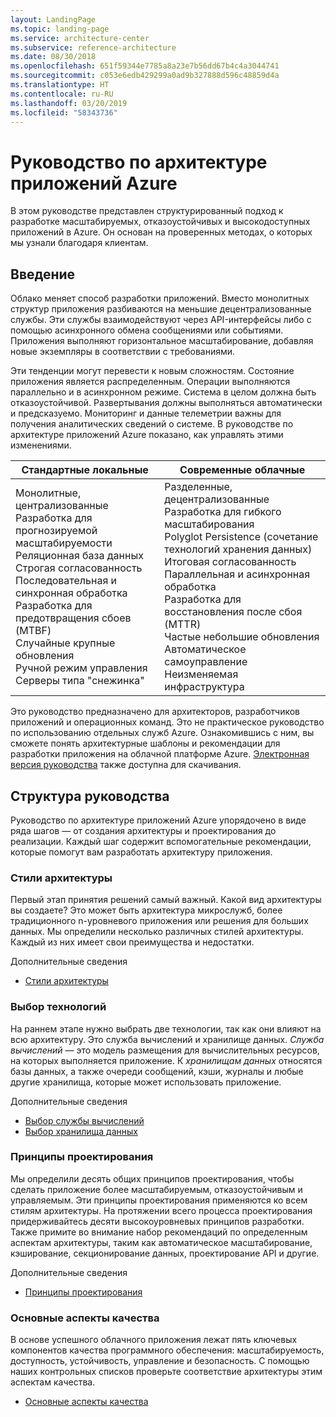 ```yaml
---
layout: LandingPage
ms.topic: landing-page
ms.service: architecture-center
ms.subservice: reference-architecture
ms.date: 08/30/2018
ms.openlocfilehash: 651f59344e7785a8a23e7b56dd67b4c4a3044741
ms.sourcegitcommit: c053e6edb429299a0ad9b327888d596c48859d4a
ms.translationtype: HT
ms.contentlocale: ru-RU
ms.lasthandoff: 03/20/2019
ms.locfileid: "58343736"
---
```

# <a name="azure-application-architecture-guide"></a>Руководство по архитектуре приложений Azure

В этом руководстве представлен структурированный подход к разработке масштабируемых, отказоустойчивых и высокодоступных приложений в Azure. Он основан на проверенных методах, о которых мы узнали благодаря клиентам.

## <a name="introduction"></a>Введение

Облако меняет способ разработки приложений. Вместо монолитных структур приложения разбиваются на меньшие децентрализованные службы. Эти службы взаимодействуют через API-интерфейсы либо с помощью асинхронного обмена сообщениями или событиями. Приложения выполняют горизонтальное масштабирование, добавляя новые экземпляры в соответствии с требованиями.

Эти тенденции могут перевести к новым сложностям. Состояние приложения является распределенным. Операции выполняются параллельно и в асинхронном режиме. Система в целом должна быть отказоустойчивой. Развертывания должны выполняться автоматически и предсказуемо. Мониторинг и данные телеметрии важны для получения аналитических сведений о системе. В руководстве по архитектуре приложений Azure показано, как управлять этими изменениями.

<!-- markdownlint-disable MD033 -->

<table>
<thead>
    <tr><th>Стандартные локальные</th><th>Современные облачные</th></tr>
</thead>
<tbody>
<tr><td>Монолитные, централизованные<br/>
Разработка для прогнозируемой масштабируемости<br/>
Реляционная база данных<br/>
Строгая согласованность<br/>
Последовательная и синхронная обработка<br/>
Разработка для предотвращения сбоев (MTBF)<br/>
Случайные крупные обновления<br/>
Ручной режим управления<br/>
Серверы типа "снежинка"</td>
<td>
Разделенные, децентрализованные<br/>
Разработка для гибкого масштабирования<br/>
Polyglot Persistence (сочетание технологий хранения данных)<br/>
Итоговая согласованность<br/>
Параллельная и асинхронная обработка<br/>
Разработка для восстановления после сбоя (MTTR)<br/>
Частые небольшие обновления<br/>
Автоматическое самоуправление<br/>
Неизменяемая инфраструктура<br/>
</td>
</tbody>
</table>

<!-- markdownlint-enable MD033 -->

Это руководство предназначено для архитекторов, разработчиков приложений и операционных команд. Это не практическое руководство по использованию отдельных служб Azure. Ознакомившись с ним, вы сможете понять архитектурные шаблоны и рекомендации для разработки приложения на облачной платформе Azure. [Электронная версия руководства][ebook] также доступна для скачивания.

## <a name="how-this-guide-is-structured"></a>Структура руководства

Руководство по архитектуре приложений Azure упорядочено в виде ряда шагов — от создания архитектуры и проектирования до реализации. Каждый шаг содержит вспомогательные рекомендации, которые помогут вам разработать архитектуру приложения.

### <a name="architecture-styles"></a>Стили архитектуры

Первый этап принятия решений самый важный. Какой вид архитектуры вы создаете? Это может быть архитектура микрослужб, более традиционного n-уровневого приложения или решения для больших данных. Мы определили несколько различных стилей архитектуры. Каждый из них имеет свои преимущества и недостатки.

Дополнительные сведения

- [Стили архитектуры](./architecture-styles/index.md)

### <a name="technology-choices"></a>Выбор технологий

На раннем этапе нужно выбрать две технологии, так как они влияют на всю архитектуру. Это служба вычислений и хранилище данных. *Служба вычислений* — это модель размещения для вычислительных ресурсов, на которых выполняется приложение. К *хранилищам данных* относятся базы данных, а также очереди сообщений, кэши, журналы и любые другие хранилища, которые может использовать приложение.

Дополнительные сведения

- [Выбор службы вычислений](./technology-choices/compute-overview.md)
- [Выбор хранилища данных](./technology-choices/data-store-overview.md)

### <a name="design-principles"></a>Принципы проектирования

Мы определили десять общих принципов проектирования, чтобы сделать приложение более масштабируемым, отказоустойчивым и управляемым. Эти принципы проектирования применяются ко всем стилям архитектуры. На протяжении всего процесса проектирования придерживайтесь десяти высокоуровневых принципов разработки. Также примите во внимание набор рекомендаций по определенным аспектам архитектуры, таким как автоматическое масштабирование, кэширование, секционирование данных, проектирование API и другие.

Дополнительные сведения

- [Принципы проектирования](./design-principles/index.md)

### <a name="quality-pillars"></a>Основные аспекты качества

В основе успешного облачного приложения лежат пять ключевых компонентов качества программного обеспечения: масштабируемость, доступность, устойчивость, управление и безопасность. С помощью наших контрольных списков проверьте соответствие архитектуры этим аспектам качества.

- [Основные аспекты качества](./pillars.md)

[ebook]: https://azure.microsoft.com/campaigns/cloud-application-architecture-guide/
